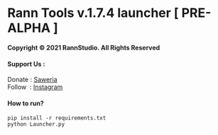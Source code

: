 # Rann Tools v.1.7.4 launcher [ PRE-ALPHA ]
**Copyright &copy; 2021 RannStudio. All Rights Reserved**

#### Support Us :
Donate : [Saweria](https://saweria.co/rannX "Donate")\
Follow &nbsp;: [Instagram](https://instagram.com/fikran2906 "Follow")

#### How to run?
```
pip install -r requirements.txt
python Launcher.py
```

<!--
#### Buy Membership
Contact [admin](https://api.whatsapp.com/send/?phone=6289510827898&text=Buy%20membership%20ranntools "Whatsapp") if you want to buy membership.
-->

